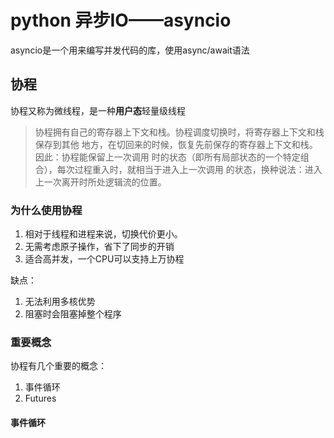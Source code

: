 # python 异步IO——asyncio

asyncio是一个用来编写并发代码的库，使用async/await语法

## 协程

协程又称为微线程，是一种**用户态**轻量级线程

> 协程拥有自己的寄存器上下文和栈。协程调度切换时，将寄存器上下文和栈保存到其他 地方，在切回来的时候，恢复先前保存的寄存器上下文和栈。因此：协程能保留上一次调用 时的状态（即所有局部状态的一个特定组合），每次过程重入时，就相当于进入上一次调用 的状态，换种说法：进入上一次离开时所处逻辑流的位置。

### 为什么使用协程

1. 相对于线程和进程来说，切换代价更小。
2. 无需考虑原子操作，省下了同步的开销
3. 适合高并发，一个CPU可以支持上万协程

缺点：

1. 无法利用多核优势
2. 阻塞时会阻塞掉整个程序

### 重要概念

协程有几个重要的概念：

1. 事件循环
2. Futures

#### 事件循环





